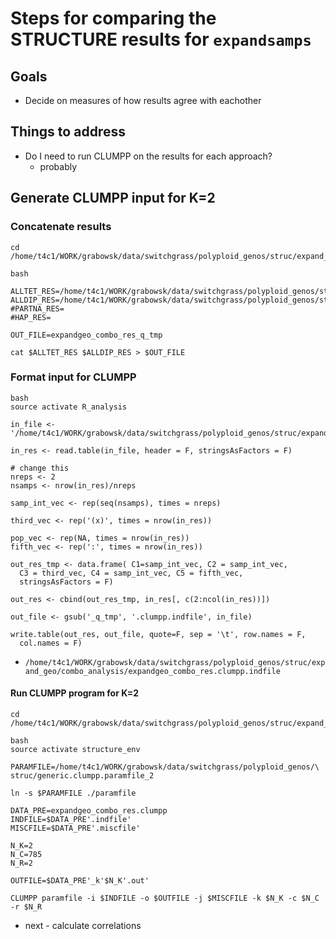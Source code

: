 # Steps for comparing the STRUCTURE results for `expandsamps`

## Goals
* Decide on measures of how results agree with eachother

## Things to address
* Do I need to run CLUMPP on the results for each approach?
  * probably

## Generate CLUMPP input for K=2
### Concatenate results
```
cd /home/t4c1/WORK/grabowsk/data/switchgrass/polyploid_genos/struc/expand_geo/combo_analysis

bash

ALLTET_RES=/home/t4c1/WORK/grabowsk/data/switchgrass/polyploid_genos/struc/expand_geo/all_tet/expandgeo_alltet_combo_k2.clumpp.processed
ALLDIP_RES=/home/t4c1/WORK/grabowsk/data/switchgrass/polyploid_genos/struc/expand_geo/all_dip/expandgeo_alldip_combo_k2.clumpp.processed
#PARTNA_RES=
#HAP_RES=

OUT_FILE=expandgeo_combo_res_q_tmp

cat $ALLTET_RES $ALLDIP_RES > $OUT_FILE

```
### Format input for CLUMPP
```
bash
source activate R_analysis

in_file <- '/home/t4c1/WORK/grabowsk/data/switchgrass/polyploid_genos/struc/expand_geo/combo_analysis/expandgeo_combo_res_q_tmp'

in_res <- read.table(in_file, header = F, stringsAsFactors = F)

# change this
nreps <- 2
nsamps <- nrow(in_res)/nreps

samp_int_vec <- rep(seq(nsamps), times = nreps)

third_vec <- rep('(x)', times = nrow(in_res))

pop_vec <- rep(NA, times = nrow(in_res))
fifth_vec <- rep(':', times = nrow(in_res))

out_res_tmp <- data.frame( C1=samp_int_vec, C2 = samp_int_vec,
  C3 = third_vec, C4 = samp_int_vec, C5 = fifth_vec,
  stringsAsFactors = F)

out_res <- cbind(out_res_tmp, in_res[, c(2:ncol(in_res))])

out_file <- gsub('_q_tmp', '.clumpp.indfile', in_file)

write.table(out_res, out_file, quote=F, sep = '\t', row.names = F,
  col.names = F)
```
* `/home/t4c1/WORK/grabowsk/data/switchgrass/polyploid_genos/struc/expand_geo/combo_analysis/expandgeo_combo_res.clumpp.indfile`

#### Run CLUMPP program for K=2
```
cd /home/t4c1/WORK/grabowsk/data/switchgrass/polyploid_genos/struc/expand_geo/combo_analysis

bash
source activate structure_env

PARAMFILE=/home/t4c1/WORK/grabowsk/data/switchgrass/polyploid_genos/\
struc/generic.clumpp.paramfile_2

ln -s $PARAMFILE ./paramfile

DATA_PRE=expandgeo_combo_res.clumpp
INDFILE=$DATA_PRE'.indfile'
MISCFILE=$DATA_PRE'.miscfile'

N_K=2
N_C=785
N_R=2

OUTFILE=$DATA_PRE'_k'$N_K'.out'

CLUMPP paramfile -i $INDFILE -o $OUTFILE -j $MISCFILE -k $N_K -c $N_C -r $N_R
```
* next - calculate correlations

